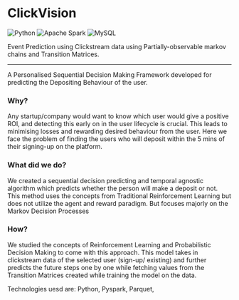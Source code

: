 # ClickVision
![Python](https://img.shields.io/badge/python-3670A0?style=for-the-badge&logo=python&logoColor=ffdd54)
![Apache Spark](https://img.shields.io/badge/Apache%20Spark-FDEE21?style=flat-square&logo=apachespark&logoColor=black)
![MySQL](https://img.shields.io/badge/mysql-4479A1.svg?style=for-the-badge&logo=mysql&logoColor=white)


Event Prediction using Clickstream data using Partially-observable markov chains and Transition Matrices. 

----
A Personalised Sequential Decision Making Framework developed for predicting the Depositing Behaviour of the user.

### Why?

Any startup/company would want to know which user would give a positive ROI, and detecting this early on in the user lifecycle is crucial. This leads to minimising losses and rewarding desired behaviour from the user. Here we face the problem of finding the users who will deposit within the 5 mins of their signing-up on the platform.

### What did we do?

We created a sequential decision predicting and temporal agnostic algorithm which predicts whether the person will make a deposit or not. This method uses the concepts from Traditional Reinforcement Learning but does not utilize the agent and reward paradigm. But focuses majorly on the Markov Decision Processes

### How?

We studied the concepts of Reinforcement Learning and Probabilistic Decision Making to come with this approach. This model takes in clickstream data of the selected user (sign-up/ existing) and further predicts the future steps one by one while fetching values from the Transition Matrices created while training the model on the data.

Technologies uesd are: Python, Pyspark, Parquet, 